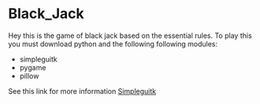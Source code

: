 Black_Jack
==========
Hey this is the game of black jack based on the essential rules. To play this you must download python 
and the following following modules:

* simpleguitk
* pygame
* pillow

See this link for more information <a href="http://stackoverflow.com/questions/16387770/how-to-integrate-simplegui-with-python-2-7-and-3-0-shell">Simpleguitk</a>
